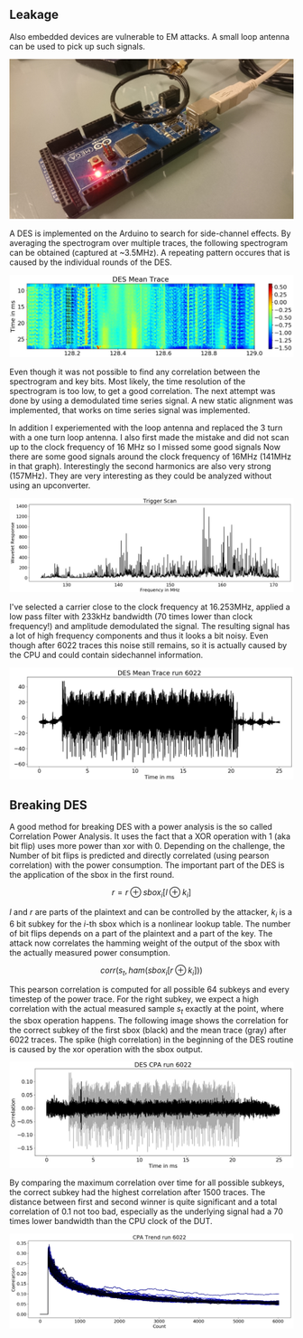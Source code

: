 ## Leakage
Also embedded devices are vulnerable to EM attacks.
A small loop antenna can be used to pick up such signals.

![alt tag](images/setup-arduino.jpg)

A DES is implemented on the Arduino to search for side-channel effects.
By averaging the spectrogram over multiple traces, the following spectrogram can be obtained (captured at ~3.5MHz).
A repeating pattern occures that is caused by the individual rounds of the DES.

![alt tag](images/arduino-des-mean.jpg)

Even though it was not possible to find any correlation between the spectrogram and key bits.
Most likely, the time resolution of the spectrogram is too low, to get a good correlation.
The next attempt was done by using a demodulated time series signal.
A new static alignment was implemented, that works on time series signal was implemented.

In addition I experiemented with the loop antenna and replaced the 3 turn with a one turn loop antenna.
I also first made the mistake and did not scan up to the clock frequency of 16 MHz so I missed some good signals
Now there are some good signals around the clock frequency of 16MHz (141MHz in that graph).
Interestingly the second harmonics are also very strong (157MHz).
They are very interesting as they could be analyzed without using an upconverter.

![alt tag](images/arduino-scan-hf.jpg)

I've selected a carrier close to the clock frequency at 16.253MHz, applied a low pass filter with 233kHz bandwidth (70 times lower than clock frequency!) and amplitude demodulated the signal.
The resulting signal has a lot of high frequency components and thus it looks a bit noisy.
Even though after 6022 traces this noise still remains, so it is actually caused by the CPU and could contain sidechannel information.

![alt tag](images/des-mean-osr-666.jpg)

## Breaking DES
A good method for breaking DES with a power analysis is the so called Correlation Power Analysis.
It uses the fact that a XOR operation with 1 (aka bit flip) uses more power than xor with 0.
Depending on the challenge, the Number of bit flips is predicted and directly correlated (using pearson correlation) with the power consumption.
The important part of the DES is the application of the sbox in the first round.

$$ r = r \oplus sbox_i[l \oplus k_i] $$

$l$ and $r$ are parts of the plaintext and can be controlled by the attacker, $k_i$ is a 6 bit subkey for the $i$-th sbox which is a nonlinear lookup table.
The number of bit flips depends on a part of the plaintext and a part of the key.
The attack now correlates the hamming weight of the output of the sbox with the actually measured power consumption.

$$ corr(s_t, ham(sbox_i[r \oplus k_i])) $$

This pearson correlation is computed for all possible 64 subkeys and every timestep of the power trace.
For the right subkey, we expect a high correlation with the actual measured sample $s_t$ exactly at the point, where the sbox operation happens.
The following image shows the correlation for the correct subkey of the first sbox (black) and the mean trace (gray) after 6022 traces.
The spike (high correlation) in the beginning of the DES routine is caused by the xor operation with the sbox output.

![alt tag](images/des-corr-osr-666.jpg)

By comparing the maximum correlation over time for all possible subkeys, the correct subkey had the highest correlation after 1500 traces.
The distance between first and second winner is quite significant and a total correlation of 0.1 not too bad, especially as the underlying signal had a 70 times lower bandwidth than the CPU clock of the DUT.

![alt tag](images/des-trend-osr-666.jpg)
